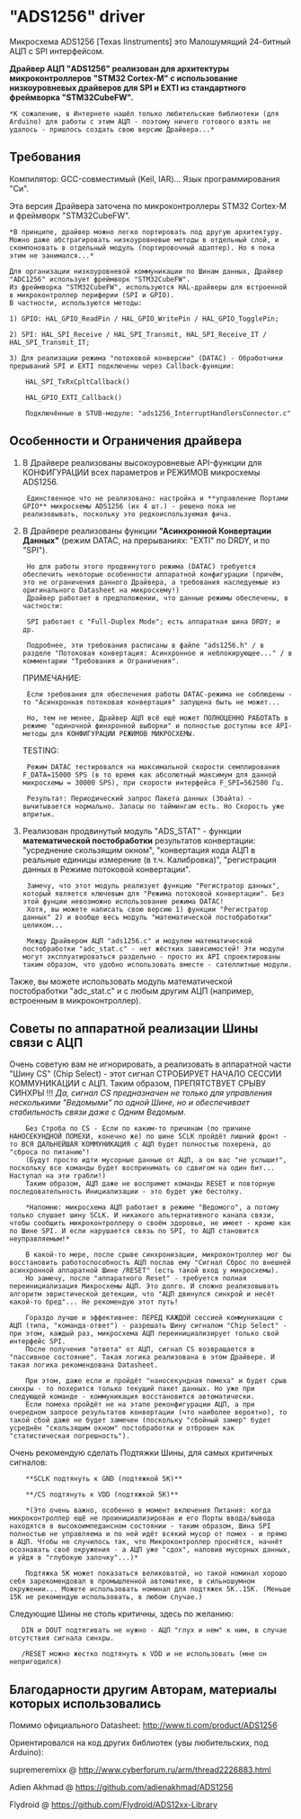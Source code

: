 "ADS1256" driver
================

Микросхема ADS1256 [Texas Iinstruments] это Малошумящий 24-битный АЦП с SPI интерфейсом.


**Драйвер АЦП "ADS1256" реализован для архитектуры микроконтроллеров "STM32 Cortex-M" 
с использование низкоуровневых драйверов для SPI и EXTI из стандартного фреймворка "STM32CubeFW".**


	*К сожалению, в Интернете нашёл только любительские библиотеки (для Arduino) для работы с этим АЦП - поэтому ничего готового взять не удалось - пришлось создать свою версию Драйвера...*



Требования
----------

Компилятор: GCC-совместимый (Keil, IAR)... Язык программирования "Си".


Эта версия Драйвера заточена по микроконтроллеры STM32 Cortex-M и фреймворк "STM32CubeFW".

	*В принципе, драйвер можно легко портировать под другую архитектуру. Можно даже абстрагировать низкоуровневые методы в отдельный слой, и скомпоновать в отдельный модуль (портировочный адаптер). Но я пока этим не занимался...*

	Для организации низкоуровневой коммуникации по Шинам данных, Драйвер "ADC1256" использует фреймворк "STM32CubeFW". 
	Из фреймворка "STM32CubeFW", используются HAL-драйверы для встроенной в микроконтроллер периферии (SPI и GPIO).
	В частности, используются методы: 

	1) GPIO: HAL_GPIO_ReadPin / HAL_GPIO_WritePin / HAL_GPIO_TogglePin;

	2) SPI: HAL_SPI_Receive / HAL_SPI_Transmit, HAL_SPI_Receive_IT / HAL_SPI_Transmit_IT; 

	3) Для реализации режима "потоковой конверсии" (DATAC) - Обработчики прерываний SPI и EXTI подключены через Callback-функции:

		HAL_SPI_TxRxCpltCallback()

		HAL_GPIO_EXTI_Callback()

		Подключённые в STUB-модуле: "ads1256_InterruptHandlersConnector.c"



Особенности и Ограничения драйвера
----------------------------------


1) В Драйвере реализованы высокоуровневые API-функции для КОНФИГУРАЦИИ всех параметров и РЕЖИМОВ микросхемы ADS1256.

        Единственное что не реализовано: настройка и **управление Портами GPIO** микросхемы ADS1256 (их 4 шт.) - решено пока не реализовывать, поскольку это редкоиспользуемая фича.



2) В Драйвере реализованы функции **"Асинхронной Конвертации Данных"** (режим DATAC, на прерываниях: "EXTI" по DRDY, и по "SPI"). 

        Но для работы этого продвинутого режима (DATAC) требуется обеспечить некоторые особенности аппаратной конфигурации (причём, это не ограничения данного Драйвера, а требования наследуемые из оригинального Datasheet на микросхему!) 
        Драйвер работает в предположении, что данные режимы обеспечены, в частности:

        SPI работает с "Full-Duplex Mode"; есть аппаратная шина DRDY; и др.

        Подробнее, эти требования расписаны в файле "ads1256.h" / в разделе "Потоковая конвертация: Асинхронное и неблокирующее..." / в комментарии "Требования и Ограничения".


    ПРИМЕЧАНИЕ:

        Если требования для обеспечения работы DATAC-режима не соблюдены - то "Асинхронная потоковая конвертация" запущена быть не может...

        Но, тем не менее, Драйвер АЦП всё ещё может ПОЛНОЦЕННО РАБОТАТЬ в режиме "одиночной финхронной выборки" и полностью доступны все API-методы для КОНФИГУРАЦИИ РЕЖИМОВ МИКРОСХЕМЫ.


    TESTING:

        Режим DATAC тестировался на максимальной скорости семплирования F_DATA=15000 SPS (в то время как абсолютный максимум для данной микросхемы = 30000 SPS), при скорости интерфейса F_SPI=562500 Гц.

        Результат: Периодический запрос Пакета данных (3байта) - вычитывается нормально. Запасы по таймингам есть. Но Скорость уже впритык.



3) Реализован продвинутый модуль "ADS_STAT" - функции **математической постобработки** результатов конвертации: "усреднение скользящим окном", "конвертация кода АЦП в реальные единицы измерение (в т.ч. Калибровка)", "регистрация данных в Режиме потоковой конвертации".

        Замечу, что этот модуль реализует функцию "Регистратор данных", который является ключевым для "Режима потоковой конвертации". Без этой фунции невозможно использование режима DATAC! 
        Хотя, вы можете написать свою версию 1) функции "Регистратор данных" 2) и вообще весь модуль "математической постобработки" целиком... 

        Между Драйвером АЦП "ads1256.c" и модулем математической постобработки "adc_stat.c" - нет жёстких зависимостей! Эти модули могут эксплуатироваться раздельно - просто их API спроектированы таким образом, что удобно использовать вместе - сателлитные модули.

Также, вы можете использовать модуль математической постобработки "adc_stat.c" и с любым другим АЦП (например, встроенным в микроконтроллер).




Советы по аппаратной реализации Шины связи с АЦП
------------------------------------------------

Очень советую вам не игнорировать, а реализовать в аппаратной части "Шину CS" (Chip Select) - этот сигнал СТРОБИРУЕТ НАЧАЛО СЕССИИ КОММУНИКАЦИИ с АЦП. Таким образом, ПРЕПЯТСТВУЕТ СРЫВУ СИНХРЫ !!! 
*Да, сигнал CS предназначен не только для управления несколькими "Ведомыми" по одной Шине, но и обеспечивает стабильность связи даже с Одним Ведомым.*

        Без Строба по CS - Если по каким-то причинам (по причине НАНОСЕКУНДНОЙ ПОМЕХИ, конечно же) по шине SCLK пройдёт лишний фронт - то ВСЯ ДАЛЬНЕЙШАЯ КОММУНИКАЦИЯ с АЦП будет полностью похерена, до "сброса по питанию"! 
        (Будут просто идти мусорные данные от АЦП, а он вас "не услышит", поскольку все команды будет воспринимать со сдвигом на один бит... Наступал на эти грабли!)
        Таким образом, АЦП даже не воспримет команды RESET и повторную последовательность Инициализации - это будет уже бестолку.

        *Напомню: микросхема АЦП работает в режиме "Ведомого", а потому только слушает шину SCLK. И никакого альтернативного канала связи, чтобы сообщить микроконтроллеру о своём здоровье, не имеет - кроме как по Шине SPI. И если нарушается связь по SPI, то АЦП становится неуправляемым!*

        В какой-то мере, после срыве синхронизации, микроконтроллер мог бы восстановить работоспособность АЦП послав ему "Сигнал Сброс по внешней асинхронной аппаратной Шине /RESET" (есть такой вход у микросхемы).
        Но замечу, после "аппаратного Reset" - требуется полная переинициализация Микросхемы АЦП. Это долго. И сложно реализовывать алгоритм эвристической детекции, что "АЦП двинулся синхрой и несёт какой-то бред"... Не рекомендую этот путь!

        Гораздо лучше и эффективнее: ПЕРЕД КАЖДОЙ сессией коммуникации с АЦП (типа, "команда-ответ") - разрешать Шину сигналом "Chip Select" - при этом, каждый раз, микросхема АЦП переинициализирует только свой интерфейс SPI.
        После получения "ответа" от АЦП, сигнал CS возвращается в "пассивное состояние". Такая логика реализована в этом Драйвере. И такая логика рекомендована Datasheet.

        При этом, даже если и пройдёт "наносекундная помеха" и будет срыв синхры - то похерится только текущий пакет данных. Но уже при следующей команде - коммуникация восстановится автоматически.
        Если помеха пройдёт не на этапе реконфигурации АЦП, а при очередном запросе результатов конвертации (что наиболее вероятно), то такой сбой даже не будет замечен (поскольку "сбойный замер" будет усреднён "скользящим окном" постобработки и отброшен как "статистическая погрешность").



Очень рекомендую сделать Подтяжки Шины, для самых критичных сигналов:

        **SCLK подтянуть к GND (подтяжкой 5K)**

        **/CS подтянуть к VDD (подтяжкой 5K)**

        *(Это очень важно, особенно в момент включения Питания: когда микроконтроллер ещё не проинициализирован и его Порты ввода/вывода находятся в высокоимпедансном состоянии - таким образом, Шина SPI полностью не управляема и по ней идёт всякий мусор от помех - и прямо в АЦП. Чтобы не случилось так, что Микроконтроллер проснётся, начнёт осознавать своё окружения - а АЦП уже "сдох", наловив мусорных данных, и уйдя в "глубокую залочку"...)*

        Подтяжка 5K может показаться великоватой, но такой номинал хорошо себя зарекомендовал в промышленной автоматике, в сильношумном окружении... Можете использовать номинал для подтяжек 5K..15K. (Меньше 15K не рекомендую использовать, в любом случае.)



Следующие Шины не столь критичны, здесь по желанию:

       DIN и DOUT подтягивать не нужно - АЦП "глух и нем" к ним, в случае отсутствия сигнала синхры.

       /RESET можно жестко подтянуть к VDD и не использовать (мне он непригодился)




Благодарности другим Авторам, материалы которых использовались
--------------------------------------------------------------

Помимо официального Datasheet: http://www.ti.com/product/ADS1256


Ориентировался на код других библиотек (увы любительских, под Arduino):

  supremeremixx @ http://www.cyberforum.ru/arm/thread2226883.html

  Adien Akhmad  @ https://github.com/adienakhmad/ADS1256

  Flydroid      @ https://github.com/Flydroid/ADS12xx-Library

